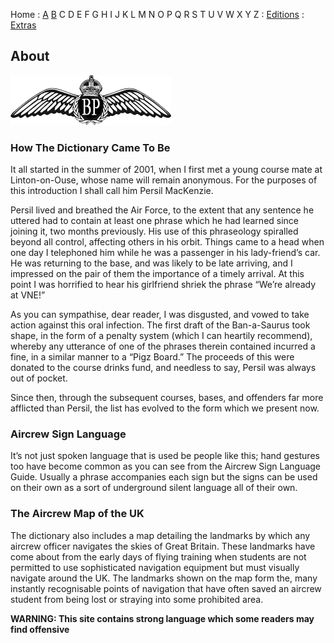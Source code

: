 

Home : [A](/aircrew/a) [B](/aircrew/b) C D E F G H I J K L M N O P Q R S T U V W X Y Z : [Editions](/foreword/) : [Extras](/extras/)

## About 
![The Banned Phrases logo of flying wins badge with BP in the centre](banned-phrases-logo.png)
### How The Dictionary Came To Be

It all started in the summer of 2001, when I first met a young course mate at Linton-on-Ouse, whose name will remain anonymous. For the purposes of this introduction I shall call him Persil MacKenzie.

Persil lived and breathed the Air Force, to the extent that any sentence he uttered had to contain at least one phrase which he had learned since joining it, two months previously. His use of this phraseology spiralled beyond all control, affecting others in his orbit. Things came to a head when one day I telephoned him while he was a passenger in his lady-friend’s car. He was returning to the base, and was likely to be late arriving, and I impressed on the pair of them the importance of a timely arrival. At this point I was horrified to hear his girlfriend shriek the phrase “We’re already at VNE!”

As you can sympathise, dear reader, I was disgusted, and vowed to take action against this oral infection. The first draft of the Ban-a-Saurus took shape, in the form of a penalty system (which I can heartily recommend), whereby any utterance of one of the phrases therein contained incurred a fine, in a similar manner to a “Pigz Board.” The proceeds of this were donated to the course drinks fund, and needless to say, Persil was always out of pocket.

Since then, through the subsequent courses, bases, and offenders far more afflicted than Persil, the list has evolved to the form which we present now.

### Aircrew Sign Language

It’s not just spoken language that is used be people like this; hand gestures too have become common as you can see from the Aircrew Sign Language Guide. Usually a phrase accompanies each sign but the signs can be used on their own as a sort of underground silent language all of their own.

### The Aircrew Map of the UK

The dictionary also includes a map detailing the landmarks by which any aircrew officer navigates the skies of Great Britain. These landmarks have come about from the early days of flying training when students are not permitted to use sophisticated navigation equipment but must visually navigate around the UK. The landmarks shown on the map form the, many instantly recognisable points of navigation that have often saved an aircrew student from being lost or straying into some prohibited area.

 

**WARNING: This site contains strong language which some readers may find offensive**
